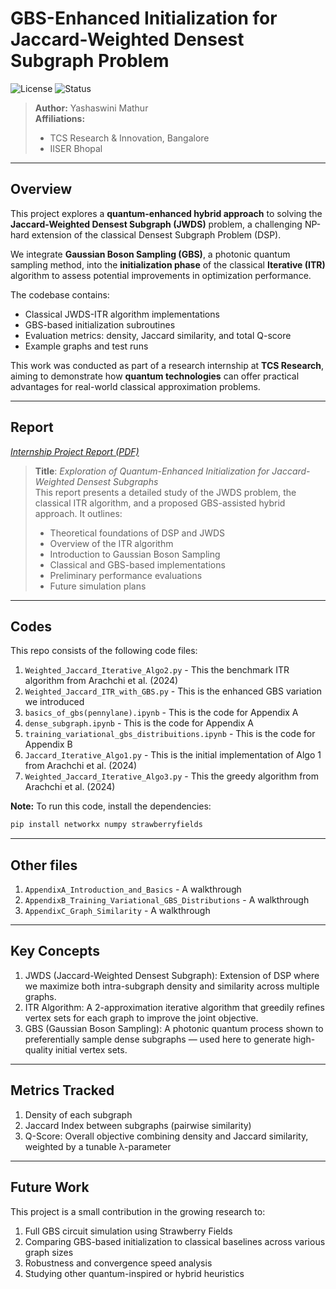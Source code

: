 # GBS-Enhanced Initialization for Jaccard-Weighted Densest Subgraph Problem

![License](https://img.shields.io/badge/license-MIT-blue.svg)
![Status](https://img.shields.io/badge/status-exploratory-lightgrey)

> **Author:** Yashaswini Mathur  
> **Affiliations:**  
> - TCS Research & Innovation, Bangalore  
> - IISER Bhopal  

---

## Overview

This project explores a **quantum-enhanced hybrid approach** to solving the **Jaccard-Weighted Densest Subgraph (JWDS)** problem, a challenging NP-hard extension of the classical Densest Subgraph Problem (DSP).

We integrate **Gaussian Boson Sampling (GBS)**, a photonic quantum sampling method, into the **initialization phase** of the classical **Iterative (ITR)** algorithm to assess potential improvements in optimization performance.

The codebase contains:
- Classical JWDS-ITR algorithm implementations
- GBS-based initialization subroutines
- Evaluation metrics: density, Jaccard similarity, and total Q-score
- Example graphs and test runs

This work was conducted as part of a research internship at **TCS Research**, aiming to demonstrate how **quantum technologies** can offer practical advantages for real-world classical approximation problems.

---

## Report

*[Internship Project Report (PDF)](Summer_Internship_Project_Report_Yashaswini_Mathur.pdf)*

> **Title**: *Exploration of Quantum-Enhanced Initialization for Jaccard-Weighted Densest Subgraphs*  
> This report presents a detailed study of the JWDS problem, the classical ITR algorithm, and a proposed GBS-assisted hybrid approach. It outlines:
> - Theoretical foundations of DSP and JWDS  
> - Overview of the ITR algorithm  
> - Introduction to Gaussian Boson Sampling  
> - Classical and GBS-based implementations  
> - Preliminary performance evaluations  
> - Future simulation plans

---

## Codes
This repo consists of the following code files:
1. `Weighted_Jaccard_Iterative_Algo2.py` -  This the benchmark ITR algorithm from Arachchi et al. (2024)
2. `Weighted_Jaccard_ITR_with_GBS.py` - This is the enhanced GBS variation we introduced
3. `basics_of_gbs(pennylane).ipynb` - This is the code for Appendix A
4. `dense_subgraph.ipynb` - This is the code for Appendix A
5. `training_variational_gbs_distribuitions.ipynb` - This is the code for Appendix B
6. `Jaccard_Iterative_Algo1.py` - This is the initial implementation of Algo 1 from Arachchi et al. (2024)
7. `Weighted_Jaccard_Iterative_Algo3.py` - This the greedy algorithm from Arachchi et al. (2024) 

**Note:** To run this code, install the dependencies:
```bash
pip install networkx numpy strawberryfields
```

---

## Other files
1. `AppendixA_Introduction_and_Basics` - A walkthrough
2. `AppendixB_Training_Variational_GBS_Distributions` - A walkthrough
3. `AppendixC_Graph_Similarity` - A walkthrough

---

## Key Concepts
1. JWDS (Jaccard-Weighted Densest Subgraph): Extension of DSP where we maximize both intra-subgraph density and similarity across multiple graphs.
2. ITR Algorithm: A 2-approximation iterative algorithm that greedily refines vertex sets for each graph to improve the joint objective.
3. GBS (Gaussian Boson Sampling): A photonic quantum process shown to preferentially sample dense subgraphs — used here to generate high-quality initial vertex sets.

---

## Metrics Tracked
1. Density of each subgraph
2. Jaccard Index between subgraphs (pairwise similarity)
3. Q-Score: Overall objective combining density and Jaccard similarity, weighted by a tunable λ-parameter

---

## Future Work
This project is a small contribution in the growing research to:
1. Full GBS circuit simulation using Strawberry Fields
2. Comparing GBS-based initialization to classical baselines across various graph sizes
3. Robustness and convergence speed analysis
4. Studying other quantum-inspired or hybrid heuristics

